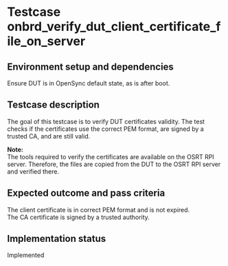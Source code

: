 # Testcase onbrd_verify_dut_client_certificate_file_on_server

## Environment setup and dependencies

Ensure DUT is in OpenSync default state, as is after boot.

## Testcase description

The goal of this testcase is to verify DUT certificates validity. The test
checks if the certificates use the correct PEM format, are signed by a trusted
CA, and are still valid.

**Note:**\
The tools required to verify the certificates are available on the OSRT RPI
server. Therefore, the files are copied from the DUT to the OSRT RPI server
and verified there.

## Expected outcome and pass criteria

The client certificate is in correct PEM format and is not expired.\
The CA certificate is signed by a trusted authority.

## Implementation status

Implemented
